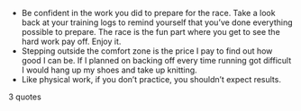  - Be confident in the work you did to prepare for the race. Take a look back at your training logs to remind yourself that you’ve done everything possible to prepare. The race is the fun part where you get to see the hard work pay off. Enjoy it.
 - Stepping outside the comfort zone is the price I pay to find out how good I can be. If I planned on backing off every time running got difficult I would hang up my shoes and take up knitting.
 - Like physical work, if you don’t practice, you shouldn’t expect results.

3 quotes